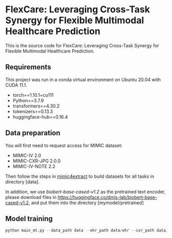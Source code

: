 # FlexCare: Leveraging Cross-Task Synergy for Flexible Multimodal Healthcare Prediction
This is the source code for FlexCare: Leveraging Cross-Task Synergy for Flexible Multimodal Healthcare Prediction.

Requirements
----
This project was run in a conda virtual environment on Ubuntu 20.04 with CUDA 11.1. 
+ torch==1.10.1+cu111
+ Python==3.7.9
+ transformers==4.30.2
+ tokenizers==0.13.3
+ huggingface-hub==0.16.4

Data preparation
----
You will first need to request access for MIMIC dataset:
+ MIMIC-IV 2.0
+ MIMIC-CXR-JPG 2.0.0
+ MIMIC-IV-NOTE 2.2

Then follow the steps in [mimic4extract](mimic4extract/README.md) to build datasets for all tasks in directory [data].

In addition, we use _biobert-base-cased-v1.2_ as the pretrained text encoder, please download files in https://huggingface.co/dmis-lab/biobert-base-cased-v1.2, and put them into the directory [mymodel/pretrained]

Model training
----
```python
python main_mt.py --data_path data --ehr_path data/ehr --cxr_path data/cxr --task in-hospital-mortality,length-of-stay,decompensation,phenotyping,readmission,diagnosis --epochs 25 --lr 0.0001 --device {gpu id} --seed 40
```
